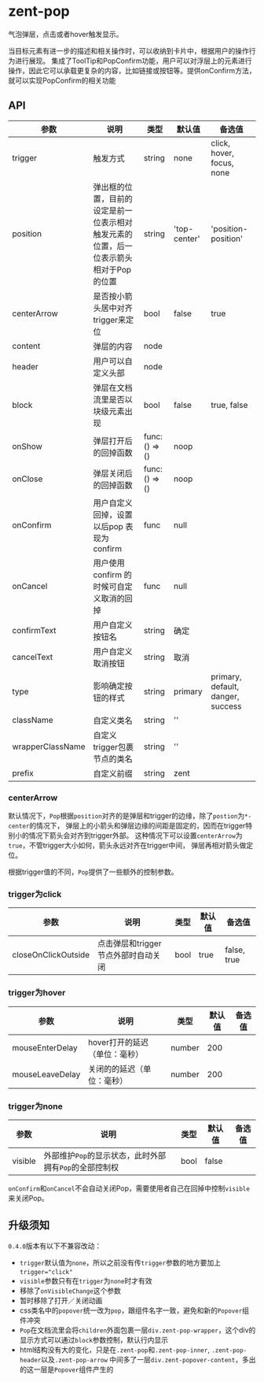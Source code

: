 # zent-pop

气泡弹层，点击或者hover触发显示。

当目标元素有进一步的描述和相关操作时，可以收纳到卡片中，根据用户的操作行为进行展现。
集成了ToolTip和PopConfirm功能，用户可以对浮层上的元素进行操作，因此它可以承载更复杂的内容，比如链接或按钮等。提供onConfirm方法，就可以实现PopConfirm的相关功能

## API

| 参数 | 说明 | 类型 | 默认值 | 备选值 |
|------|------|------|--------|--------|
| trigger | 触发方式 | string | none | click, hover, focus, none |
| position | 弹出框的位置，目前的设定是前一位表示相对触发元素的位置，后一位表示箭头相对于Pop的位置 | string | 'top-center' | 'position-position' |
| centerArrow | 是否按小箭头居中对齐trigger来定位 | bool | false | true |
| content | 弹层的内容 | node | | |
| header | 用户可以自定义头部 | node | | |
| block | 弹层在文档流里是否以块级元素出现 | bool | false | true, false |
| onShow | 弹层打开后的回掉函数 | func: () => () | noop | |
| onClose | 弹层关闭后的回掉函数 | func: () => () | noop | |
| onConfirm | 用户自定义回掉，设置以后pop 表现为confirm | func | null |  |
| onCancel | 用户使用 confirm 的时候可自定义取消的回掉 | func | null |  |
| confirmText | 用户自定义按钮名 | string | 确定 |  |
| cancelText | 用户自定义取消按钮 | string | 取消 |  |
| type | 影响确定按钮的样式 | string | primary | primary, default, danger, success |
| className | 自定义类名 | string | '' |  |
| wrapperClassName | 自定义trigger包裹节点的类名 | string | '' |  |
| prefix | 自定义前缀 | string | zent |  |

### centerArrow

默认情况下，`Pop`根据`position`对齐的是弹层和trigger的边缘，除了`postion`为`*-center`的情况下，
弹层上的小箭头和弹层边缘的间距是固定的，因而在trigger特别小的情况下箭头会对齐到trigger外部。
这种情况下可以设置`centerArrow`为`true`，不管trigger大小如何，箭头永远对齐在trigger中间，
弹层再相对箭头做定位。

根据trigger值的不同，`Pop`提供了一些额外的控制参数。

### trigger为click

| 参数 | 说明 | 类型 | 默认值 | 备选值 |
|------|------|------|--------|--------|
| closeOnClickOutside | 点击弹层和trigger节点外部时自动关闭 | bool | true | false, true |


### trigger为hover

| 参数 | 说明 | 类型 | 默认值 | 备选值 |
|------|------|------|--------|--------|
| mouseEnterDelay | hover打开的延迟（单位：毫秒） | number | 200 |  |
| mouseLeaveDelay | 关闭的的延迟（单位：毫秒） | number | 200 |  |


### trigger为none

| 参数 | 说明 | 类型 | 默认值 | 备选值 |
|------|------|------|--------|--------|
| visible | 外部维护`Pop`的显示状态，此时外部拥有`Pop`的全部控制权 | bool | false |  |

`onConfirm`和`onCancel`不会自动关闭Pop，需要使用者自己在回掉中控制`visible`来关闭Pop。


## 升级须知

`0.4.0`版本有以下不兼容改动：

* `trigger`默认值为`none`，所以之前没有传`trigger`参数的地方要加上`trigger="click"`
* `visible`参数只有在`trigger`为`none`时才有效
* 移除了`onVisibleChange`这个参数
* 暂时移除了打开／关闭动画
* css类名中的`popover`统一改为`pop`，跟组件名字一致，避免和新的`Popover`组件冲突
* `Pop`在文档流里会将`children`外面包裹一层`div.zent-pop-wrapper`，这个div的显示方式可以通过`block`参数控制，默认行内显示
* html结构没有大的变化，只是在`.zent-pop`和`.zent-pop-inner`, `.zent-pop-header`以及`.zent-pop-arrow`
  中间多了一层`div.zent-popover-content`，多出的这一层是`Popover`组件产生的

